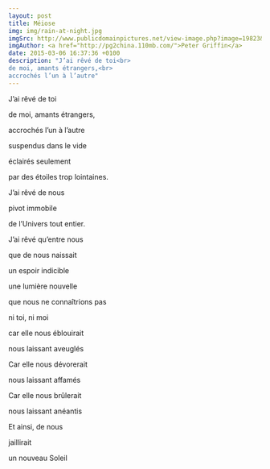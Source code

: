 ```yaml
---
layout: post
title: Méiose
img: img/rain-at-night.jpg
imgSrc: http://www.publicdomainpictures.net/view-image.php?image=19823&picture=rain-at-night
imgAuthor: <a href="http://pg2china.110mb.com/">Peter Griffin</a>
date: 2015-03-06 16:37:36 +0100
description: "J’ai rêvé de toi<br>
de moi, amants étrangers,<br>
accrochés l’un à l’autre"
---
```

J’ai rêvé de toi

de moi, amants étrangers,

accrochés l’un à l’autre

suspendus dans le vide

éclairés seulement

par des étoiles trop lointaines.

J’ai rêvé de nous

pivot immobile

de l’Univers tout entier.

J’ai rêvé qu’entre nous

que de nous naissait

un espoir indicible

une lumière nouvelle

que nous ne connaîtrions pas

ni toi, ni moi

car elle nous éblouirait

nous laissant aveuglés

Car elle nous dévorerait

nous laissant affamés

Car elle nous brûlerait

nous laissant anéantis

Et ainsi, de nous

jaillirait

un nouveau Soleil
